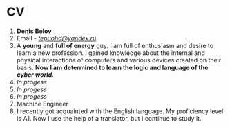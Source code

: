 # CV #
1. **Denis Belov**
2. Email - *tepuohd@yandex.ru*
3. A **young** and **full of energy** guy. I am full of enthusiasm and desire to learn a new profession. I gained knowledge about the internal and physical interactions of computers and various devices created on their basis. **Now I am determined to learn the logic and language of the *cyber world***.
4. _In progess_
5. _In progess_
6. _In progess_
7. Machine Engineer
8. I recently got acquainted with the English language. My proficiency level is A1. Now I use the help of a translator, but I continue to study it.
